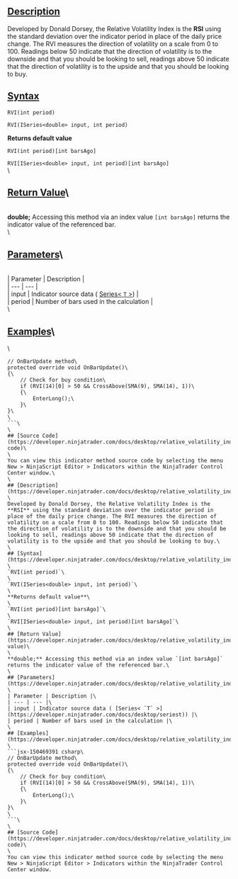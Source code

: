 ## [Description](https://developer.ninjatrader.com/docs/desktop/relative_volatility_index_rvi\#description)

Developed by Donald Dorsey, the Relative Volatility Index is the **RSI** using the standard deviation over the indicator period in place of the daily price change. The RVI measures the direction of volatility on a scale from 0 to 100. Readings below 50 indicate that the direction of volatility is to the downside and that you should be looking to sell, readings above 50 indicate that the direction of volatility is to the upside and that you should be looking to buy.

## [Syntax](https://developer.ninjatrader.com/docs/desktop/relative_volatility_index_rvi\#syntax)

`RVI(int period)`

`RVI(ISeries<double> input, int period)`

**Returns default value**

`RVI(int period)[int barsAgo]`

`RVI[ISeries<double> input, int period)[int barsAgo]`\
\
## [Return Value](https://developer.ninjatrader.com/docs/desktop/relative_volatility_index_rvi\#return-value)\
\
**double;** Accessing this method via an index value `[int barsAgo]` returns the indicator value of the referenced bar.\
\
## [Parameters](https://developer.ninjatrader.com/docs/desktop/relative_volatility_index_rvi\#parameters)\
\
| Parameter | Description |\
| --- | --- |\
| input | Indicator source data ( [Series< `T` >](https://developer.ninjatrader.com/docs/desktop/seriest)) |\
| period | Number of bars used in the calculation |\
\
## [Examples](https://developer.ninjatrader.com/docs/desktop/relative_volatility_index_rvi\#examples)\
\
```jsx-150469391 csharp\
// OnBarUpdate method\
protected override void OnBarUpdate()\
{\
    // Check for buy condition\
    if (RVI(14)[0] > 50 && CrossAbove(SMA(9), SMA(14), 1))\
    {\
        EnterLong();\
    }\
}\
\
```\
\
## [Source Code](https://developer.ninjatrader.com/docs/desktop/relative_volatility_index_rvi\#source-code)\
\
You can view this indicator method source code by selecting the menu New > NinjaScript Editor > Indicators within the NinjaTrader Control Center window.\
\
## [Description](https://developer.ninjatrader.com/docs/desktop/relative_volatility_index_rvi\#description)\
\
Developed by Donald Dorsey, the Relative Volatility Index is the **RSI** using the standard deviation over the indicator period in place of the daily price change. The RVI measures the direction of volatility on a scale from 0 to 100. Readings below 50 indicate that the direction of volatility is to the downside and that you should be looking to sell, readings above 50 indicate that the direction of volatility is to the upside and that you should be looking to buy.\
\
## [Syntax](https://developer.ninjatrader.com/docs/desktop/relative_volatility_index_rvi\#syntax)\
\
`RVI(int period)`\
\
`RVI(ISeries<double> input, int period)`\
\
**Returns default value**\
\
`RVI(int period)[int barsAgo]`\
\
`RVI[ISeries<double> input, int period)[int barsAgo]`\
\
## [Return Value](https://developer.ninjatrader.com/docs/desktop/relative_volatility_index_rvi\#return-value)\
\
**double;** Accessing this method via an index value `[int barsAgo]` returns the indicator value of the referenced bar.\
\
## [Parameters](https://developer.ninjatrader.com/docs/desktop/relative_volatility_index_rvi\#parameters)\
\
| Parameter | Description |\
| --- | --- |\
| input | Indicator source data ( [Series< `T` >](https://developer.ninjatrader.com/docs/desktop/seriest)) |\
| period | Number of bars used in the calculation |\
\
## [Examples](https://developer.ninjatrader.com/docs/desktop/relative_volatility_index_rvi\#examples)\
\
```jsx-150469391 csharp\
// OnBarUpdate method\
protected override void OnBarUpdate()\
{\
    // Check for buy condition\
    if (RVI(14)[0] > 50 && CrossAbove(SMA(9), SMA(14), 1))\
    {\
        EnterLong();\
    }\
}\
\
```\
\
## [Source Code](https://developer.ninjatrader.com/docs/desktop/relative_volatility_index_rvi\#source-code)\
\
You can view this indicator method source code by selecting the menu New > NinjaScript Editor > Indicators within the NinjaTrader Control Center window.